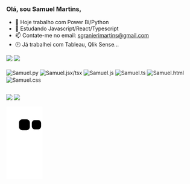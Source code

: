 ### Olá, sou Samuel Martins,

- 🔭 Hoje trabalho com Power Bi/Python
- 🌱 Estudando Javascript/React/Typescript
- 📫 Contate-me no email: sgranierimartins@gmail.com
- 🕗 Já trabalhei com Tableau, Qlik Sense...

<div>
  <img height="180em" src="https://github-readme-stats.sigma-five.vercel.app/api?username=samuel-granieri&show_icons=true&theme=dark">
  <img height="180em" src="https://github-readme-stats.sigma-fivevercel.app/api/top-langs/?username=samuel-granieri&show_icons=true&theme=dark"">
</div>

<div style="display": inline_block><br>
  <img align="center" alt="Samuel.py" height="30" width="40" src="https://cdn.jsdelivr.net/gh/devicons/devicon/icons/python/python-original.svg"/>
  <img align="center" alt="Samuel.jsx/tsx" height="30" width="40" src="https://cdn.jsdelivr.net/gh/devicons/devicon/icons/react/react-original.svg"/>
  <img align="center" alt="Samuel.js" height="30" width="40" src="https://cdn.jsdelivr.net/gh/devicons/devicon/icons/javascript/javascript-original.svg"/>
  <img align="center" alt="Samuel.ts" height="30" width="40" src="https://cdn.jsdelivr.net/gh/devicons/devicon/icons/typescript/typescript-original.svg"/>
  <img align="center" alt="Samuel.html" height="30" width="40" src="https://cdn.jsdelivr.net/gh/devicons/devicon/icons/html5/html5-original.svg"/>
  <img align="center" alt="Samuel.css" height="30" width="40" src="https://cdn.jsdelivr.net/gh/devicons/devicon/icons/css3/css3-original.svg"/>                                                                                                                                            
</div>
  
##
<div>
  <a href="mailto:sgranierimartins@gmail.com"><img src="https://img.shields.io/badge/Gmail-D14836?style=for-the-badge&logo=gmail&logoColor=white" target="_blank"></a>
  <a href="https://wa.me/5511999378343"><img src="https://img.shields.io/badge/WhatsApp-25D366?style=for-the-badge&logo=whatsapp&logoColor=white" target="_blank"></a>
</div>

![Snake animation](https://github.com/samuel-granieri/samuel-granieri/blob/output/github-contribution-grid-snake.svg)
